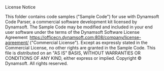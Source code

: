 License Notice  

This folder contains code samples ("Sample Code") for use with Dynamsoft Code Parser, a commercial software development kit licensed by Dynamsoft. The Sample Code may be modified and included in your end user software under the terms of the Dynamsoft Software License Agreement  https://officecn.dynamsoft.com:808/company/license-agreement/ ("Commercial License"). Except as expressly stated in the Commercial License, no other rights are granted in the Sample Code. This file is distributed on an "AS IS" BASIS, WITHOUT WARRANTIES OR CONDITIONS OF ANY KIND, either express or implied. 
Copyright © Dynamsoft. All rights reserved. 